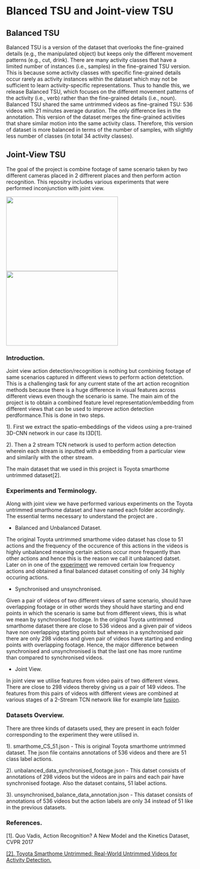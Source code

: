 # Blanced TSU and Joint-view TSU

[](/Balanced_TSU.PNG)
## Balanced TSU

Balanced TSU is a version of the dataset that overlooks the fine-grained details (e.g., the manipulated object) but keeps only the different movement patterns (e.g., cut, drink). There are many activity classes that have a limited number of instances (i.e., samples) in the fine-grained TSU version. This is because some activity classes with specific fine-grained details occur rarely as activity instances within the dataset which may not be sufficient to learn activity-specific representations. Thus to handle this, we release Balanced TSU, which focuses on the different movement patterns of the activity (i.e., verb) rather than the fine-grained details (i.e., noun). Balanced TSU shared the same untrimmed videos as fine-grained TSU: 536 videos with 21 minutes average duration. The only difference lies in the annotation. This version of the dataset merges the fine-grained activities that share similar motion into the same activity class. Therefore, this version of dataset is more balanced in terms of the number of samples, with slightly less number of classes (in total 34 activity classes).



## Joint-View TSU

The goal of the project is combine footage of same scenario taken by two different cameras placed in 2 diffrerent places and then perform action recognition. This repositry includes various experiments that were performed inconjunction with joint view.

<img src="/Images/Sit_down_v1.gif" width="300" height="200"/> <img src="/Images/Sit_down_v2.gif" width="300" height="200"/> 


### Introduction.

Joint view action detection/recognition is nothing but combining footage of same scenarios captured in different views to perform action detetction. This is a challenging task for any current state of the art action recognition methods because there is a huge difference in visual features across different views even though the scenario is same. The main aim of the project is to obtain a combined feature level representation/embedding from different views that can be used to improve action detection perdformance.This is done in two steps.

1). First we extract the spatio-embeddings of the videos using a pre-trained 3D-CNN network in our case its I3D[1].

2). Then a 2 stream TCN network is used to perform action detection wherein each stream is inputted with a embedding from a particular view and similarily with the other stream.

The main dataset that we used in this project is Toyota smarthome untrimmed dataset[2].

### Experiments and Terminology.
Along with joint view we have performed various experiments on the Toyota untrimmed smarthome dataset and have named each folder accordingly. The essential terms necessary to understand the project are .

* Balanced and Unbalanced Dataset.

The original Toyota untrimmed smarthome video dataset has close to 51 actions and the frequency of the occurence of this actions in the videos is highly unbalanced meaning certain actions occur more frequently than other actions and hence this is the reason we call it unbalanced datset. Later on in one of the [experiment](https://github.com/hari431996/joint_view_action_detection/tree/main/balanced_data_un_synchronised_footage%20) we removed certain low frequency actions and obtained a final balanced dataset consiting of only 34 highly occuring actions.

* Synchronised and unsynchronised.

Given a pair of videos of  two different views  of same scenario, should have overlapping footage or in other words they should have starting and end points in which the scenario is same but from different views, this is what we mean by synchronised footage. In the original Toyota untrimmed smarthome dataset there are close to 536 videos and a given pair of videos have non overlapping starting points but whereas in a synchronised pair there are only 298 videos and given pair of videos have starting and ending points with overlapping footage. Hence, the major difference between synchronised and unsynchronised is that the last one has more runtime than compared to synchronised videos.

* Joint View.

In joint view we utilise features from video pairs of two different views. There are close to 298 videos thereby giving us a pair of 149 videos. The features from this pairs of videos with different views are combined at various stages of a 2-Stream TCN network like for example late [fusion](https://github.com/hari431996/joint_view_action_detection/tree/main/joint_view_late_fusion).

### Datasets Overview.

There are three kinds of datasets used, they are present in each folder corresponding to the experiment they were utilised in.

1). smarthome_CS_51.json - This is original Toyota smarthome untrimmed dataset. The json file contains annotations of 536 videos and there are 51 class label actions.

2). unbalanced_data_synchronised_footage.json - This datset consists of annotations of 298 videos but the videos are in pairs and each pair have synchronised footage. Also the dataset contains, 51 label actions.

3). unsynchronised_balance_data_annotation.json - This dataset consists of annotations of 536 videos but the action labels are only 34 instead of 51 like in the previous datasets.


### References.

[1]. Quo Vadis, Action Recognition? A New Model and the Kinetics Dataset, CVPR 2017

<a href="https://arxiv.org/abs/2010.14982" target="_blank">[2]. Toyota Smarthome Untrimmed: Real-World Untrimmed Videos for Activity Detection.</a>




